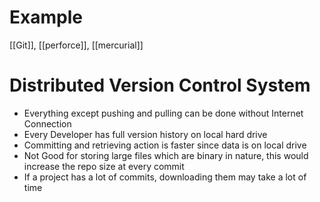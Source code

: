 # Example
[[Git]], [[perforce]], [[mercurial]]
# Distributed Version Control System
- Everything except pushing and pulling can be done without Internet Connection
- Every Developer has full version history on local hard drive
- Committing and retrieving action is faster since data is on local drive
- Not Good for storing large files which are binary in nature, this would increase the repo size at every commit
- If a project has a lot of commits, downloading them may take a lot of time


